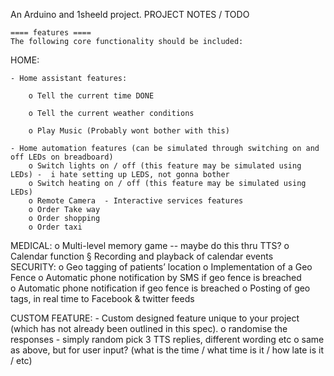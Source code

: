 An Arduino and 1sheeld project.
PROJECT NOTES / TODO

	==== features ====
	The following core functionality should be included:  
 
HOME: 

	- Home assistant features: 
	
		o Tell the current time DONE
		
		o Tell the current weather conditions 
		
		o Play Music (Probably wont bother with this)
		
	- Home automation features (can be simulated through switching on and off LEDs on breadboard) 
		o Switch lights on / off (this feature may be simulated using LEDs) -  i hate setting up LEDS, not gonna bother
		o Switch heating on / off (this feature may be simulated using LEDs) 
		o Remote Camera  - Interactive services features 
		o Order Take way 
		o Order shopping 
		o Order taxi 
MEDICAL: 
	o Multi-level memory game -- maybe do this thru TTS?
	o Calendar function § Recording and playback of calendar events   
SECURITY: 
	o Geo tagging of patients’ location 
	o Implementation of a Geo Fence 
	o Automatic phone notification by SMS if geo fence is breached  
	o Automatic phone notification if geo fence is breached 
	o Posting of geo tags, in real time to Facebook & twitter feeds 
 
CUSTOM FEATURE: - Custom designed feature unique to your project  (which has not already been outlined in this spec).
	o randomise the responses - simply random pick 3 TTS replies, different wording etc
	o same as above, but for user input?  (what is the time / what time is it / how late is it / etc)
